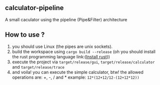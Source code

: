 ## calculator-pipeline
A small caculator using the pipeline (Pipe&amp;Filter) architecture

## How to use ?
1. you should use Linux (the pipes are unix sockets).
2. build the workspace using `cargo build --release` (oh you should install the rust programming language link:([Install rust](https://www.rust-lang.org/tools/install)))
3. execute the project via `target/release/gui`, `target/release/calculator` and `target/release/trace`
4. and voila! you can execute the simple calculator, btw! the allowed operations are: +, -, / and *
example: `12*(12+12/12-(12+12*12))`
